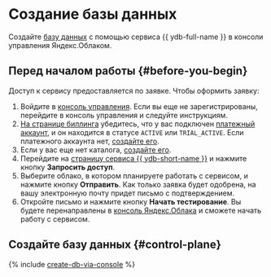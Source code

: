 # Создание базы данных

Создайте [базу данных](../concepts/databases.md#database) с помощью сервиса {{ ydb-full-name }} в консоли управления Яндекс.Облаком.

## Перед началом работы {#before-you-begin}

Доступ к сервису предоставляется по заявке. Чтобы оформить заявку:
1. Войдите в [консоль управления](https://console.cloud.yandex.ru). Если вы еще не зарегистрированы, перейдите в консоль управления и следуйте инструкциям.
1. [На странице биллинга](https://console.cloud.yandex.ru/billing) убедитесь, что у вас подключен [платежный аккаунт](../../billing/concepts/billing-account.md), и он находится в статусе `ACTIVE` или `TRIAL_ACTIVE`. Если платежного аккаунта нет, [создайте его](../../billing/quickstart/index.md#create_billing_account).
1. Если у вас еще нет каталога, [создайте его](../../resource-manager/operations/folder/create.md).
1. Перейдите на [страницу сервиса {{ ydb-short-name }}](https://cloud.yandex.ru/services/ydb) и нажмите кнопку **Запросить доступ**.
1. Выберите облако, в котором планируете работать с сервисом, и нажмите кнопку **Отправить**. Как только заявка будет одобрена, на вашу электронную почту придет письмо с подтверждением.
1. Откройте письмо и нажмите кнопку **Начать тестирование**. Вы будете перенаправлены в [консоль Яндекс.Облака](https://console.cloud.yandex.ru/) и сможете начать работу с сервисом.

## Создайте базу данных {#control-plane}

{% include [create-db-via-console](../../_includes/ydb/create-db-via-console.md) %}